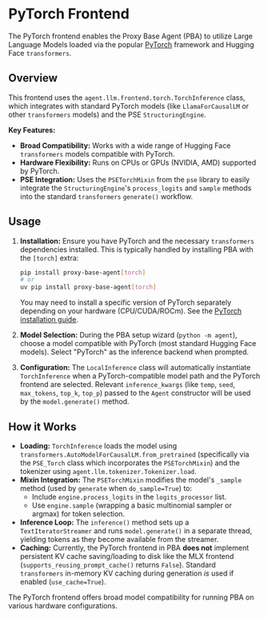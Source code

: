 # PyTorch Frontend

The PyTorch frontend enables the Proxy Base Agent (PBA) to utilize Large Language Models loaded via the popular [PyTorch](https://pytorch.org/) framework and Hugging Face `transformers`.

## Overview

This frontend uses the `agent.llm.frontend.torch.TorchInference` class, which integrates with standard PyTorch models (like `LlamaForCausalLM` or other `transformers` models) and the PSE `StructuringEngine`.

**Key Features:**

*   **Broad Compatibility:** Works with a wide range of Hugging Face `transformers` models compatible with PyTorch.
*   **Hardware Flexibility:** Runs on CPUs or GPUs (NVIDIA, AMD) supported by PyTorch.
*   **PSE Integration:** Uses the `PSETorchMixin` from the `pse` library to easily integrate the `StructuringEngine`'s `process_logits` and `sample` methods into the standard `transformers` `generate()` workflow.

## Usage

1.  **Installation:** Ensure you have PyTorch and the necessary `transformers` dependencies installed. This is typically handled by installing PBA with the `[torch]` extra:
    ```bash
    pip install proxy-base-agent[torch]
    # or
    uv pip install proxy-base-agent[torch]
    ```
    You may need to install a specific version of PyTorch separately depending on your hardware (CPU/CUDA/ROCm). See the [PyTorch installation guide](https://pytorch.org/get-started/locally/).

2.  **Model Selection:** During the PBA setup wizard (`python -m agent`), choose a model compatible with PyTorch (most standard Hugging Face models). Select "PyTorch" as the inference backend when prompted.

3.  **Configuration:** The `LocalInference` class will automatically instantiate `TorchInference` when a PyTorch-compatible model path and the PyTorch frontend are selected. Relevant `inference_kwargs` (like `temp`, `seed`, `max_tokens`, `top_k`, `top_p`) passed to the `Agent` constructor will be used by the `model.generate()` method.

## How it Works

*   **Loading:** `TorchInference` loads the model using `transformers.AutoModelForCausalLM.from_pretrained` (specifically via the `PSE_Torch` class which incorporates the `PSETorchMixin`) and the tokenizer using `agent.llm.tokenizer.Tokenizer.load`.
*   **Mixin Integration:** The `PSETorchMixin` modifies the model's `_sample` method (used by `generate` when `do_sample=True`) to:
    *   Include `engine.process_logits` in the `logits_processor` list.
    *   Use `engine.sample` (wrapping a basic multinomial sampler or argmax) for token selection.
*   **Inference Loop:** The `inference()` method sets up a `TextIteratorStreamer` and runs `model.generate()` in a separate thread, yielding tokens as they become available from the streamer.
*   **Caching:** Currently, the PyTorch frontend in PBA **does not** implement persistent KV cache saving/loading to disk like the MLX frontend (`supports_reusing_prompt_cache()` returns `False`). Standard `transformers` in-memory KV caching during generation *is* used if enabled (`use_cache=True`).

The PyTorch frontend offers broad model compatibility for running PBA on various hardware configurations.